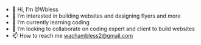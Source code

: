 - 👋 Hi, I’m @Wbless
- 👀 I’m interested in building websites and designing flyers and more
- 🌱 I’m currently learning coding 
- 💞️ I’m looking to collaborate on coding expert and client to build websites
- 📫 How to reach me wachambless2@gmail.com

<!---
Wbless/Wbless is a ✨ special ✨ repository because its `README.md` (this file) appears on your GitHub profile.
You can click the Preview link to take a look at your changes.
--->
